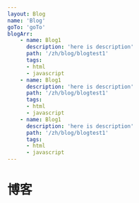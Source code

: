```yaml
---
layout: Blog
name: 'Blog'
goTo: 'goTo'
blogArr: 
    - name: Blog1
      description: 'here is description'
      path: '/zh/blog/blogtest1'
      tags:
      - html
      - javascript
    - name: Blog1
      description: 'here is description'
      path: '/zh/blog/blogtest1'
      tags:
      - html
      - javascript
    - name: Blog1
      description: 'here is description'
      path: '/zh/blog/blogtest1'
      tags:
      - html
      - javascript
---
```

# 博客
